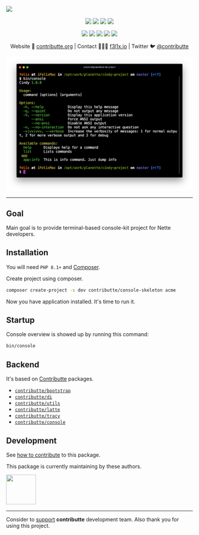 ![](https://heatbadger.now.sh/github/readme/contributte/console-skeleton/)

<p align=center>
  <a href="https://github.com/contributte/console-skeleton/actions"><img src="https://badgen.net/github/checks/contributte/console-skeleton/master"></a>
  <a href="https://coveralls.io/r/contributte/console-skeleton"><img src="https://badgen.net/coveralls/c/github/contributte/console-skeleton"></a>
  <a href="https://packagist.org/packages/contributte/console-skeleton"><img src="https://badgen.net/packagist/dm/contributte/console-skeleton"></a>
  <a href="https://packagist.org/packages/contributte/console-skeleton"><img src="https://badgen.net/packagist/v/contributte/console-skeleton"></a>
</p>
<p align=center>
  <a href="https://packagist.org/packages/contributte/console-skeleton"><img src="https://badgen.net/packagist/php/contributte/console-skeleton"></a>
  <a href="https://github.com/contributte/console-skeleton"><img src="https://badgen.net/github/license/contributte/console-skeleton"></a>
  <a href="https://bit.ly/ctteg"><img src="https://badgen.net/badge/support/gitter/cyan"></a>
  <a href="https://bit.ly/cttfo"><img src="https://badgen.net/badge/support/forum/yellow"></a>
  <a href="https://contributte.org/partners.html"><img src="https://badgen.net/badge/sponsor/donations/F96854"></a>
</p>

<p align=center>
Website 🚀 <a href="https://contributte.org">contributte.org</a> | Contact 👨🏻‍💻 <a href="https://f3l1x.io">f3l1x.io</a> | Twitter 🐦 <a href="https://twitter.com/contributte">@contributte</a>
</p>

<p align=center>
	<img src="https://raw.githubusercontent.com/contributte/console-skeleton/master/.docs/screenshot1.png">
</p>

-----

## Goal

Main goal is to provide terminal-based console-kit project for Nette developers.

## Installation

You will need `PHP 8.1+` and [Composer](https://getcomposer.org/).

Create project using composer.

```bash
composer create-project -s dev contributte/console-skeleton acme
```

Now you have application installed. It's time to run it.

## Startup

Console overview is showed up by running this command:

```bash
bin/console
```

## Backend

It's based on [Contributte](https://contributte.org/) packages.

- [`contributte/bootstrap`](https://github.com/contributte/bootstrap)
- [`contributte/di`](https://github.com/contributte/di)
- [`contributte/utils`](https://github.com/contributte/utils)
- [`contributte/latte`](https://github.com/contributte/latte)
- [`contributte/tracy`](https://github.com/contributte/tracy)
- [`contributte/console`](https://github.com/contributte/console)

## Development

See [how to contribute](https://contributte.org/contributing.html) to this package.

This package is currently maintaining by these authors.

<a href="https://github.com/f3l1x">
    <img width="80" height="80" src="https://avatars2.githubusercontent.com/u/538058?v=3&s=80">
</a>

-----

Consider to [support](https://contributte.org/partners.html) **contributte** development team.
Also thank you for using this project.
